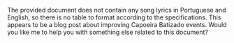 The provided document does not contain any song lyrics in Portuguese and English, so there is no table to format according to the specifications. This appears to be a blog post about improving Capoeira Batizado events. Would you like me to help you with something else related to this document?